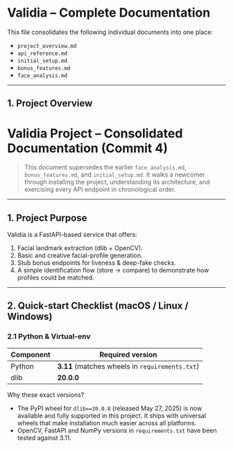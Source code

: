 # Validia – Complete Documentation

This file consolidates the following individual documents into one place:

* `project_overview.md`
* `api_reference.md`
* `initial_setup.md`
* `bonus_features.md`
* `face_analysis.md`

---

## 1. Project Overview

<!-- BEGIN: project_overview.md -->
# Validia Project – Consolidated Documentation (Commit 4)

> This document supersedes the earlier `face_analysis.md`, `bonus_features.md`, and `initial_setup.md`. It walks a newcomer through installing the project, understanding its architecture, and exercising every API endpoint in chronological order.

---

## 1. Project Purpose

Validia is a FastAPI-based service that offers:

1. Facial landmark extraction (dlib + OpenCV).
2. Basic and creative facial-profile generation.
3. Stub bonus endpoints for liveness & deep-fake checks.
4. A simple identification flow (store → compare) to demonstrate how profiles could be matched.

---

## 2. Quick‐start Checklist (macOS / Linux / Windows)

### 2.1 Python & Virtual-env

| Component | Required version |
|-----------|------------------|
| Python    | **3.11** (matches wheels in `requirements.txt`) |
| dlib      | **20.0.0**      |

Why these exact versions?

* The PyPI wheel for `dlib==20.0.0` (released May 27, 2025) is now available and fully supported in this project. It ships with universal wheels that make installation much easier across all platforms.
* OpenCV, FastAPI and NumPy versions in `requirements.txt` have been tested against 3.11.